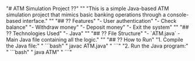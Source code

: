 "# ATM Simulation Project ??" 
"" 
"This is a simple Java-based ATM simulation project that mimics basic banking operations through a console-based interface." 
"" 
"## ?? Features" 
"- User authentication" 
"- Check balance" 
"- Withdraw money" 
"- Deposit money" 
"- Exit the system" 
"" 
"## ?? Technologies Used" 
"- Java" 
"" 
"## ?? File Structure" 
"- \`ATM.java\` - Main Java file containing all the logic." 
"" 
"## ?? How to Run" 
"1. Compile the Java file:" 
"   \`\`\`bash" 
"   javac ATM.java" 
"   \`\`\`" 
"2. Run the Java program:" 
"   \`\`\`bash" 
"   java ATM" 
"   \`\`\`" 
